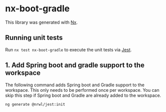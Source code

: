 # nx-boot-gradle

This library was generated with [Nx](https://nx.dev).

## Running unit tests

Run `nx test nx-boot-gradle` to execute the unit tests via [Jest](https://jestjs.io).

## 1. Add Spring boot and gradle support to the workspace

The following command adds Spring boot and Gradle support to the workspace. This only needs to be performed once per workspace. You can skip this step if Spring boot and Gradle are already added to the workspace.

```bash
ng generate @nrwl/jest:init
```
